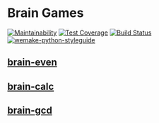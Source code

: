 # Brain Games

[![Maintainability](https://api.codeclimate.com/v1/badges/a99a88d28ad37a79dbf6/maintainability)](https://codeclimate.com/github/codeclimate/codeclimate/maintainability)
[![Test Coverage](https://api.codeclimate.com/v1/badges/a99a88d28ad37a79dbf6/test_coverage)](https://codeclimate.com/github/codeclimate/codeclimate/test_coverage)
[![Build Status](https://travis-ci.org/veetors/python-project-lvl1.svg?branch=master)](https://travis-ci.org/veetors/python-project-lvl1)
[![wemake-python-styleguide](https://img.shields.io/badge/style-wemake-000000.svg)](https://github.com/wemake-services/wemake-python-styleguide)

## [brain-even](https://asciinema.org/a/YQsfXaYFypwYL5arIgzj03D8V)

## [brain-calc](https://asciinema.org/a/SrhtCNZfgvhLzC7oD9r25r53l)

## [brain-gcd](https://asciinema.org/a/oz7IY14XRSFZUnzHPUKhh8oVb)
